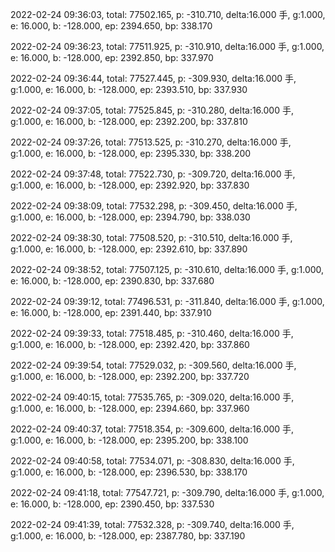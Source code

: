 2022-02-24 09:36:03, total: 77502.165, p: -310.710, delta:16.000 手, g:1.000, e: 16.000, b: -128.000, ep: 2394.650, bp: 338.170

2022-02-24 09:36:23, total: 77511.925, p: -310.910, delta:16.000 手, g:1.000, e: 16.000, b: -128.000, ep: 2392.850, bp: 337.970

2022-02-24 09:36:44, total: 77527.445, p: -309.930, delta:16.000 手, g:1.000, e: 16.000, b: -128.000, ep: 2393.510, bp: 337.930

2022-02-24 09:37:05, total: 77525.845, p: -310.280, delta:16.000 手, g:1.000, e: 16.000, b: -128.000, ep: 2392.200, bp: 337.810

2022-02-24 09:37:26, total: 77513.525, p: -310.270, delta:16.000 手, g:1.000, e: 16.000, b: -128.000, ep: 2395.330, bp: 338.200

2022-02-24 09:37:48, total: 77522.730, p: -309.720, delta:16.000 手, g:1.000, e: 16.000, b: -128.000, ep: 2392.920, bp: 337.830

2022-02-24 09:38:09, total: 77532.298, p: -309.450, delta:16.000 手, g:1.000, e: 16.000, b: -128.000, ep: 2394.790, bp: 338.030

2022-02-24 09:38:30, total: 77508.520, p: -310.510, delta:16.000 手, g:1.000, e: 16.000, b: -128.000, ep: 2392.610, bp: 337.890

2022-02-24 09:38:52, total: 77507.125, p: -310.610, delta:16.000 手, g:1.000, e: 16.000, b: -128.000, ep: 2390.830, bp: 337.680

2022-02-24 09:39:12, total: 77496.531, p: -311.840, delta:16.000 手, g:1.000, e: 16.000, b: -128.000, ep: 2391.440, bp: 337.910

2022-02-24 09:39:33, total: 77518.485, p: -310.460, delta:16.000 手, g:1.000, e: 16.000, b: -128.000, ep: 2392.420, bp: 337.860

2022-02-24 09:39:54, total: 77529.032, p: -309.560, delta:16.000 手, g:1.000, e: 16.000, b: -128.000, ep: 2392.200, bp: 337.720

2022-02-24 09:40:15, total: 77535.765, p: -309.020, delta:16.000 手, g:1.000, e: 16.000, b: -128.000, ep: 2394.660, bp: 337.960

2022-02-24 09:40:37, total: 77518.354, p: -309.600, delta:16.000 手, g:1.000, e: 16.000, b: -128.000, ep: 2395.200, bp: 338.100

2022-02-24 09:40:58, total: 77534.071, p: -308.830, delta:16.000 手, g:1.000, e: 16.000, b: -128.000, ep: 2396.530, bp: 338.170

2022-02-24 09:41:18, total: 77547.721, p: -309.790, delta:16.000 手, g:1.000, e: 16.000, b: -128.000, ep: 2390.450, bp: 337.530

2022-02-24 09:41:39, total: 77532.328, p: -309.740, delta:16.000 手, g:1.000, e: 16.000, b: -128.000, ep: 2387.780, bp: 337.190
